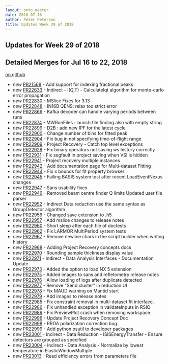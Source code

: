 ```yaml
---
layout: onto_master
date: 2018-07-16
author: Peter Peterson
title: Updates Week 29 of 2018
---
```

Updates for Week 29 of 2018
---------------------------

Detailed Merges for Jul 16 to 22, 2018
--------------------------------------
[on github](https://github.com/mantidproject/mantid/pulls?q=is%3Apr+merged%3A2018-07-17..2018-07-22)

* *new* [PR21568](https://github.com/mantidproject/mantid/pull/21568) - Add support for indexing fractional peaks
* *new* [PR22633](https://github.com/mantidproject/mantid/pull/22633) - Indirect - I(Q,T) - CalculateIqt algorithm for monte-carlo error propagation
* *new* [PR22830](https://github.com/mantidproject/mantid/pull/22830) - MSlice Fixes for 3.13
* *new* [PR22848](https://github.com/mantidproject/mantid/pull/22848) - IN16B QENS: relax too strict error
* *new* [PR22869](https://github.com/mantidproject/mantid/pull/22869) - Kafka decoder can handle varying periods between runs
* *new* [PR22874](https://github.com/mantidproject/mantid/pull/22874) - MWRunFiles : launch file finding also with empty string
* *new* [PR22899](https://github.com/mantidproject/mantid/pull/22899) - D2B : add new IPF for the latest cycle
* *new* [PR22900](https://github.com/mantidproject/mantid/pull/22900) - Change number of bins for fitted peak
* *new* [PR22904](https://github.com/mantidproject/mantid/pull/22904) - Fix bug in not specifying time-of-flight range
* *new* [PR22909](https://github.com/mantidproject/mantid/pull/22909) - Project Recovery - Catch top level exceptions
* *new* [PR22928](https://github.com/mantidproject/mantid/pull/22928) - Fix binary operators not saving ws history correctly
* *new* [PR22931](https://github.com/mantidproject/mantid/pull/22931) - Fix segfault in project saving when VSI is hidden
* *new* [PR22941](https://github.com/mantidproject/mantid/pull/22941) - Project recovery multiple instances
* *new* [PR22942](https://github.com/mantidproject/mantid/pull/22942) - Add documentation page for Multi-dataset Fitting
* *new* [PR22944](https://github.com/mantidproject/mantid/pull/22944) - Fix x bounds for fit property browser
* *new* [PR22945](https://github.com/mantidproject/mantid/pull/22945) - Failing BASIS system test after recent LoadEventNexus changes
* *new* [PR22947](https://github.com/mantidproject/mantid/pull/22947) - Sans usability fixes
* *new* [PR22949](https://github.com/mantidproject/mantid/pull/22949) - Removed beam centre finder Q limits Updated user file parser
* *new* [PR22952](https://github.com/mantidproject/mantid/pull/22952) - Indirect Data reduction use the same syntax as GroupDetector algorithm
* *new* [PR22956](https://github.com/mantidproject/mantid/pull/22956) - Changed save extension to .h5
* *new* [PR22957](https://github.com/mantidproject/mantid/pull/22957) - Add mslice changes to release notes
* *new* [PR22960](https://github.com/mantidproject/mantid/pull/22960) - Short sleep after each file of doctests
* *new* [PR22962](https://github.com/mantidproject/mantid/pull/22962) - Fix LARMOR MultiPeriod system tests
* *new* [PR22967](https://github.com/mantidproject/mantid/pull/22967) - Remove newline chars in the script builder when writing history
* *new* [PR22968](https://github.com/mantidproject/mantid/pull/22968) - Adding Project Recovery concepts docs
* *new* [PR22970](https://github.com/mantidproject/mantid/pull/22970) - Rounding sample thickness display value
* *new* [PR22971](https://github.com/mantidproject/mantid/pull/22971) - Indirect - Data Analysis Interfaces - Documentation Update
* *new* [PR22973](https://github.com/mantidproject/mantid/pull/22973) - Added the option to load NX 5 extension
* *new* [PR22975](https://github.com/mantidproject/mantid/pull/22975) - Added images to sans and refletometry release notes
* *new* [PR22976](https://github.com/mantidproject/mantid/pull/22976) - Allow loading of logs after duplicate detected
* *new* [PR22977](https://github.com/mantidproject/mantid/pull/22977) - Remove "Send cluster" in reduction UI
* *new* [PR22978](https://github.com/mantidproject/mantid/pull/22978) - Fix MAUD warning on Mantid start
* *new* [PR22979](https://github.com/mantidproject/mantid/pull/22979) - Add images to release notes
* *new* [PR22985](https://github.com/mantidproject/mantid/pull/22985) - Fix constraint removal in multi-dataset fit interface.
* *new* [PR22986](https://github.com/mantidproject/mantid/pull/22986) - Fix unhandled exception in validateInputs in RSIQ
* *new* [PR22989](https://github.com/mantidproject/mantid/pull/22989) - Fix PreviewPlot crash when removing workspace.
* *new* [PR22996](https://github.com/mantidproject/mantid/pull/22996) - Update Project Recovery Concept Doc
* *new* [PR22998](https://github.com/mantidproject/mantid/pull/22998) - RROA polarization correction bug.
* *new* [PR22999](https://github.com/mantidproject/mantid/pull/22999) - Add python psutil to developer packages
* *new* [PR23001](https://github.com/mantidproject/mantid/pull/23001) - Indirect - Data Reduction - ISISEnergyTransfer - Ensure detectors are grouped as specified
* *new* [PR23004](https://github.com/mantidproject/mantid/pull/23004) - Indirect - Data Analysis - Normalize by lowest temperature in ElasticWindowMultiple
* *new* [PR23013](https://github.com/mantidproject/mantid/pull/23013) - Read efficiency errors from parameters file
